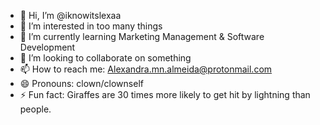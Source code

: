 - 👋 Hi, I’m @iknowitslexaa
- 👀 I’m interested in too many things
- 🌱 I’m currently learning Marketing Management & Software Development
- 💞️ I’m looking to collaborate on something
- 📫 How to reach me: Alexandra.mn.almeida@protonmail.com
- 😄 Pronouns: clown/clownself
- ⚡ Fun fact: Giraffes are 30 times more likely to get hit by lightning than people.

<!---
iknowitslexaa/iknowitslexaa is a ✨ special ✨ repository because its `README.md` (this file) appears on your GitHub profile.
You can click the Preview link to take a look at your changes.
--->
